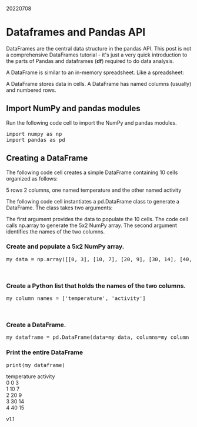 20220708

# Dataframes and Pandas API

DataFrames are the central data structure in the pandas API. This post is not a comprehensive DataFrames tutorial - it's just a very quick introduction to the parts of Pandas and dataframes (<b>df</b>) required to do data analysis.

A DataFrame is similar to an in-memory spreadsheet. Like a spreadsheet:

A DataFrame stores data in cells.
A DataFrame has named columns (usually) and numbered rows.


## Import NumPy and pandas modules

Run the following code cell to import the NumPy and pandas modules.

<pre>
import numpy as np
import pandas as pd
</pre>



## Creating a DataFrame

The following code cell creates a simple DataFrame containing 10 cells organized as follows:

5 rows
2 columns, one named temperature and the other named activity

The following code cell instantiates a pd.DataFrame class to generate a DataFrame. The class takes two arguments:

The first argument provides the data to populate the 10 cells. The code cell calls np.array to generate the 5x2 NumPy array.
The second argument identifies the names of the two columns.

### Create and populate a 5x2 NumPy array.

<pre>my_data = np.array([[0, 3], [10, 7], [20, 9], [30, 14], [40, 15]])</pre>

​

### Create a Python list that holds the names of the two columns.

<pre>my_column_names = ['temperature', 'activity']</pre>

​

### Create a DataFrame.

<pre>my_dataframe = pd.DataFrame(data=my_data, columns=my_column_names)</pre>


### Print the entire DataFrame

<pre>print(my_dataframe)</pre>


temperature activity <br>
0            0         3<br>
1           10         7<br>
2           20         9<br>
3           30        14<br>
4           40        15<br>






v1.1
